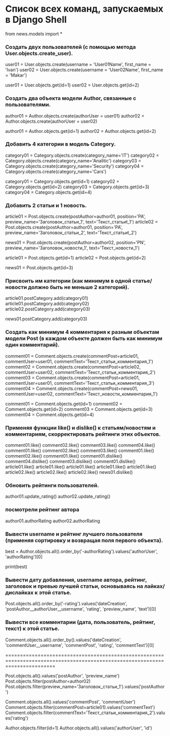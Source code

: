 

# **Список всех команд, запускаемых в Django Shell**

from news.models import *

### Создать двух пользователей (с помощью метода User.objects.create_user).
user01 = User.objects.create(username = 'User01Name', first_name = 'Ivan')
user02 = User.objects.create(username = 'User02Name', first_name = 'Makar')


user01 = User.objects.get(id=1)
user02 = User.objects.get(id=2)


### Создать два объекта модели Author, связанные с пользователями.
author01 = Author.objects.create(authorUser = user01)
author02 = Author.objects.create(authorUser = user02)


author01 = Author.objects.get(id=1)
author02 = Author.objects.get(id=2)


### Добавить 4 категории в модель Category.
category01 = Category.objects.create(category_name='IT')
category02 = Category.objects.create(category_name='Analitic')
category03 = Category.objects.create(category_name='Security')
category04 = Category.objects.create(category_name='Cars')


category01 = Category.objects.get(id=1)
category02 = Category.objects.get(id=2)
category03 = Category.objects.get(id=3)
category04 = Category.objects.get(id=4)


### Добавить 2 статьи и 1 новость.
article01 = Post.objects.create(postAuthor=author01, position='PA', preview_name='Заголовок_статьи_1', text='Текст_статьиt_1')
article02 = Post.objects.create(postAuthor=author01, position='PA', preview_name='Заголовок_статьи_2', text='Текст_статьиt_2')

news01 = Post.objects.create(postAuthor=author02, position='PN', preview_name='Заголовок_новости_1', text='Текст_новости_1')

article01 = Post.objects.get(id=1)
article02 = Post.objects.get(id=2)

news01 = Post.objects.get(id=3)


### Присвоить им категории (как минимум в одной статье/новости должно быть не меньше 2 категорий).
article01.postCategory.add(category01)
article01.postCategory.add(category02)
article02.postCategory.add(category03)

news01.postCategory.add(category03)


### Создать как минимум 4 комментария к разным объектам модели Post (в каждом объекте должен быть как минимум один комментарий).
comment01 = Comment.objects.create(commentPost=article01, commentUser=user01, commentText='Текст_статьи_комментария_1')
comment02 = Comment.objects.create(commentPost=article02, commentUser=user02, commentText='Текст_статьи_комментария_2')
comment03 = Comment.objects.create(commentPost=article01, commentUser=user01, commentText='Текст_статьи_комментария_3')
comment04 = Comment.objects.create(commentPost=news01, commentUser=user02, commentText='Текст_новости_комментария_1')

comment01 = Comment.objects.get(id=1)
comment02 = Comment.objects.get(id=2)
comment03 = Comment.objects.get(id=3)
comment04 = Comment.objects.get(id=4)


### Применяя функции like() и dislike() к статьям/новостям и комментариям, скорректировать рейтинги этих объектов.
comment01.like()
comment02.like()
comment03.like()
comment04.like()
comment01.like()
comment02.like()
comment03.like()
comment01.like()
comment02.like()
comment01.like()
comment01.dislike()
comment04.dislike()
comment03.dislike()
comment01.dislike()
article01.like()
article01.like()
article01.like()
article01.like()
article01.like()
article02.like()
article02.like()
article02.like()
news01.dislike()

### Обновить рейтинги пользователей.
author01.update_rating()
author02.update_rating()

### посмотрели рейтинг автора
author01.authorRating
author02.authorRating


### Вывести username и рейтинг лучшего пользователя (применяя сортировку и возвращая поля первого объекта).
best = Author.objects.all().order_by('-authorRating').values('authorUser', 'authorRating')[0]

print(best)


### Вывести дату добавления, username автора, рейтинг, заголовок и превью лучшей статьи, основываясь на лайках/дислайках к этой статье.
Post.objects.all().order_by('-rating').values('dateCreation', 'postAuthor__authorUser__username', 'rating', 'preview_name', 'text')[0]


### Вывести все комментарии (дата, пользователь, рейтинг, текст) к этой статье.
Comment.objects.all().order_by().values('dateCreation', 'commentUser__username', 'commentPost', 'rating', 'commentText')[0]

=============================================================================================================================


Post.objects.all().values('postAuthor', 'preview_name')
Post.objects.filter(postAuthor=author02)
Post.objects.filter(preview_name='Заголовок_статьи_1').values('postAuthor')


Comment.objects.all().values('commentPost', 'commentUser')
Comment.objects.filter(commentPost=article01).values('commentText')
Comment.objects.filter(commentText='Текст_статьи_комментария_2').values('rating')


Author.objects.filter(id=1)
Author.objects.all().values('authorUser', 'id')

